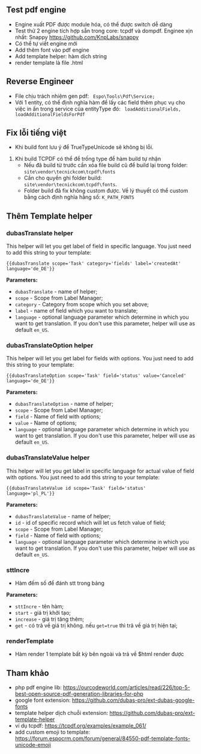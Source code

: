 ## Test pdf engine

- Engine xuất PDF được module hóa, có thể được switch dễ dàng
- Test thử 2 engine tích hợp sẵn trong core: tcpdf và dompdf. Enginee xịn nhất: Snappy https://github.com/KnpLabs/snappy
- Có thể tự viết engine mới
- Add thêm font vào pdf engine
- Add template helper: hàm dịch string
- render template là file .html

## Reverse Engineer
- File chịu trách nhiệm gen pdf: `  Espo\Tools\Pdf\Service; `
- Với 1 entity, có thể định nghĩa hàm để lấy các field thêm phục vụ cho việc in ấn trong service của entityType đó:  ` loadAdditionalFields,   loadAdditionalFieldsForPdf`

## Fix lỗi tiếng việt
- Khi build font lưu ý  để TrueTypeUnicode sẽ không bị lỗi. 
1. Khi build TCPDF có thể để trống type để hàm build tự nhận
    - Nếu đã build từ trước cần xóa file build cũ để build lại trong folder: ` site\vendor\tecnickcom\tcpdf\fonts `
    - Cần cho quyền ghi folder build: ` site\vendor\tecnickcom\tcpdf\fonts `.
    - Folder build đã fix không custom được. Về lý thuyết có thể custom bằng cách định nghĩa hằng số: ` K_PATH_FONTS `

## Thêm Template helper
### dubasTranslate helper
This helper will let you get label of field in specific language.
You just need to add this string to your template:

`{{dubasTranslate scope='Task' category='fields' label='createdAt' language='de_DE'}}`

**Parameters:**
+ `dubasTranslate` - name of helper;
+ `scope` - Scope from Label Manager;
+ `category` - Category from scope which you set above;
+ `label` - name of field which you want to translate;
+ `language` - optional language parameter which determine in which you want to get translation. If you don't use this parameter, helper will use as default `en_US`.

### dubasTranslateOption helper
This helper will let you get label for fields with options.
You just need to add this string to your template:

`{{dubasTranslateOption scope='Task' field='status' value='Canceled' language='de_DE'}}`

**Parameters:**
+ `dubasTranslateOption` - name of helper;
+ `scope` - Scope from Label Manager;
+ `field` - Name of field with options;
+ `value` - Name of options; 
+ `language` - optional language parameter which determine in which you want to get translation. If you don't use this parameter, helper will use as default `en_US`.

### dubasTranslateValue helper
This helper will let you get label in specific language for actual value of field with options.
You just need to add this string to your template:

`{{dubasTranslateValue id scope='Task' field='status' language='pl_PL'}}`

**Parameters:**
+ `dubasTranslateValue` - name of helper;
+ `id` - id of specific record which will let us fetch value of field;
+ `scope` - Scope from Label Manager;
+ `field` - Name of field with options;
+ `language` - optional language parameter which determine in which you want to get translation. If you don't use this parameter, helper will use as default `en_US`.

### sttIncre
- Hàm đếm số để đánh stt trong bảng

**Parameters:**
+ `sttIncre` - tên hàm;
+ `start` - giá trị khởi tạo;
+ `increase` - giá trị tăng thêm;
+ `get` - có trả về giá trị không. nếu `get=true` thì trả về giá trị hiện tại;

### renderTemplate
- Hàm render 1 template bất kỳ bên ngoài và trả về $html render được

## Tham khảo
- php pdf engine lib: https://ourcodeworld.com/articles/read/226/top-5-best-open-source-pdf-generation-libraries-for-php
- google font extension: https://github.com/dubas-pro/ext-dubas-google-fonts
- template helper dịch chuỗi extension: https://github.com/dubas-pro/ext-template-helper
- ví dụ tcpdf: https://tcpdf.org/examples/example_061/
- add custom emoji to template: https://forum.espocrm.com/forum/general/84550-pdf-template-fonts-unicode-emoji